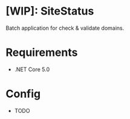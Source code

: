 # [WIP]: SiteStatus

Batch application for check & validate domains.

# Requirements

* .NET Core 5.0

# Config

* TODO
